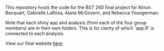 This repository hosts the code for the BST 260 final project for Ninon Becquart, Gabrielle LaRosa, Alana McGovern, and Rebecca Youngerman.

Note that each shiny app and analysis (from each of the four group members) are in their own folders. This is for clarity of which 'app.R' is connected to each analysis. 

View our final website [here](https://rebeccayoungerman.wixsite.com/healthandwealth)
